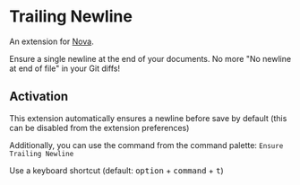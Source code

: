 # Trailing Newline

An extension for [Nova](https://nova.app).

Ensure a single newline at the end of your documents. No more "No newline at end of file" in your Git diffs!

## Activation

This extension automatically ensures a newline before save by default (this can be disabled from the extension preferences)

Additionally, you can use the command from the command palette: `Ensure Trailing Newline`

Use a keyboard shortcut (default: <kbd>option</kbd> + <kbd>command</kbd> + <kbd>t</kbd>)
